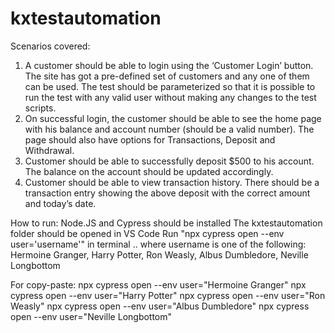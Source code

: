 # kxtestautomation
Scenarios covered:
1. A customer should be able to login using the ‘Customer Login’ button. The site has got a pre-defined set of customers and any one of them can be used. The test should be parameterized so that it is possible to run the test with any valid user without making any changes to the test scripts. 
2. On successful login, the customer should be able to see the home page with his balance and account number (should be a valid number). The page should also have options for Transactions, Deposit and Withdrawal.
3. Customer should be able to successfully deposit $500 to his account. The balance on the account should be updated accordingly.
4. Customer should be able to view transaction history. There should be a transaction entry showing the above deposit with the correct amount and today’s date. 

How to run:
Node.JS and Cypress should be installed
The kxtestautomation folder should be opened in VS Code
Run "npx cypress open --env user='username'" in terminal
.. where username is one of the following: Hermoine Granger, Harry Potter, Ron Weasly, Albus Dumbledore, Neville Longbottom

For copy-paste:
npx cypress open --env user="Hermoine Granger"
npx cypress open --env user="Harry Potter"
npx cypress open --env user="Ron Weasly"
npx cypress open --env user="Albus Dumbledore"
npx cypress open --env user="Neville Longbottom"
